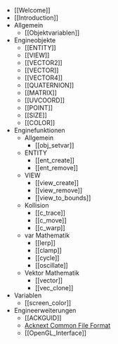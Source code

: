 - [[Welcome]]
- [[Introduction]]
- Allgemein
	- [[Objektvariablen]]
- Engineobjekte
	- [[ENTITY]]
	- [[VIEW]]
	- [[VECTOR2]]
	- [[VECTOR]]
	- [[VECTOR4]]
	- [[QUATERNION]]
	- [[MATRIX]]
	- [[UVCOORD]]
	- [[POINT]]
	- [[SIZE]]
	- [[COLOR]]
- Enginefunktionen
	- Allgemein
		- [[obj_setvar]]
	- ENTITY
		- [[ent_create]]
		- [[ent_remove]]
	- VIEW
		- [[view_create]]
		- [[view_remove]]
		- [[view_to_bounds]]
	- Kollision
		- [[c_trace]]
		- [[c_move]]
		- [[c_warp]]
	- var Mathematik
		- [[lerp]]
		- [[clamp]]
		- [[cycle]]
		- [[oscillate]]
	- Vektor Mathematik
		- [[vector]]
		- [[vec_clone]]
- Variablen
	- [[screen_color]]
- Engineerweiterungen
	- [[ACKGUID]]
	- <a href="acknext-common-format.htm" target="content"> Acknext Common File Format</a>
	- [[OpenGL_Interface]]
